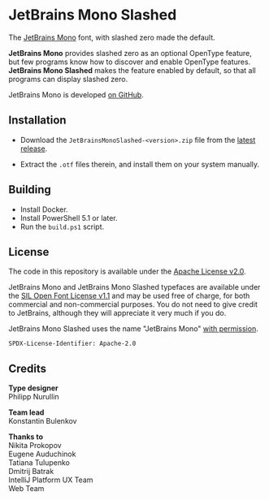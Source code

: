 # JetBrains Mono Slashed

The [JetBrains Mono](https://jetbrains.com/mono) font, with slashed zero made
the default.

**JetBrains Mono** provides slashed zero as an optional OpenType feature, but
few programs know how to discover and enable OpenType features. **JetBrains
Mono Slashed** makes the feature enabled by default, so that all programs can
display slashed zero.

JetBrains Mono is developed [on GitHub](https://github.com/JetBrains/JetBrainsMono).

## Installation

- Download the `JetBrainsMonoSlashed-<version>.zip` file from the 
  [latest release](https://github.com/sharpjs/JetBrainsMonoSlashed/releases/latest).

- Extract the `.otf` files therein, and install them on your system manually.

## Building

- Install Docker.
- Install PowerShell 5.1 or later.
- Run the `build.ps1` script.

## License

The code in this repository is available under the
[Apache License v2.0](https://www.apache.org/licenses/LICENSE-2.0).

JetBrains Mono and JetBrains Mono Slashed typefaces are available under the
[SIL Open Font License v1.1](https://github.com/JetBrains/JetBrainsMono/blob/v2.200/OFL.txt)
and may be used free of charge, for both commercial and non-commercial
purposes. You do not need to give credit to JetBrains, although they will
appreciate it very much if you do. 

JetBrains Mono Slashed uses the name "JetBrains Mono"
[with permission](https://github.com/JetBrains/JetBrainsMono/issues/295).

`SPDX-License-Identifier: Apache-2.0`

## Credits

**Type designer**\
Philipp Nurullin

**Team lead**\
Konstantin Bulenkov

**Thanks to**\
Nikita Prokopov\
Eugene Auduchinok\
Tatiana Tulupenko\
Dmitrij Batrak\
IntelliJ Platform UX Team\
Web Team
